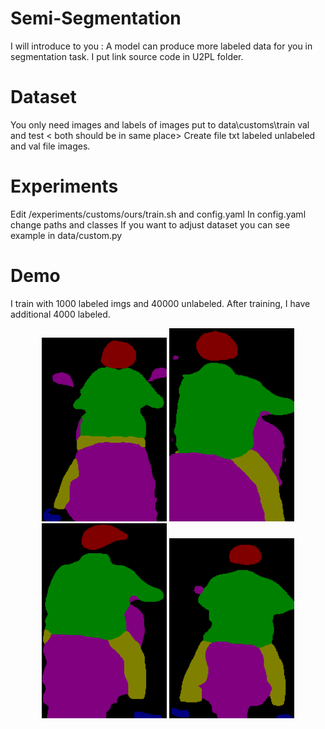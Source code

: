 # Semi-Segmentation

I will introduce to you : A model can produce more labeled data for you in segmentation task. I put link source code in U2PL folder.

# Dataset 
You only need images and labels of images put to data\customs\train val and test < both should be in same place>
Create file txt labeled unlabeled and val file  images.

# Experiments
Edit /experiments/customs/ours/train.sh and config.yaml 
In config.yaml change paths and classes
If you want to adjust dataset you can see example in data/custom.py

# Demo
I train with 1000 labeled imgs and 40000 unlabeled. After training, I have additional 4000 labeled.

<p align="center">
  <img src="images_u2pl/capture_0_frame_1_7_orig.png" width="200" title="hover text">
  <img src="images_u2pl/capture_0_frame_3_1_orig.png" width="200" title="hover text">
  <img src="images_u2pl/capture_0_frame_4_3_orig.png" width="200" title="hover text">
  <img src="images_u2pl/capture_0_frame_16_0_orig.png" width="200" title="hover text">
</p>
